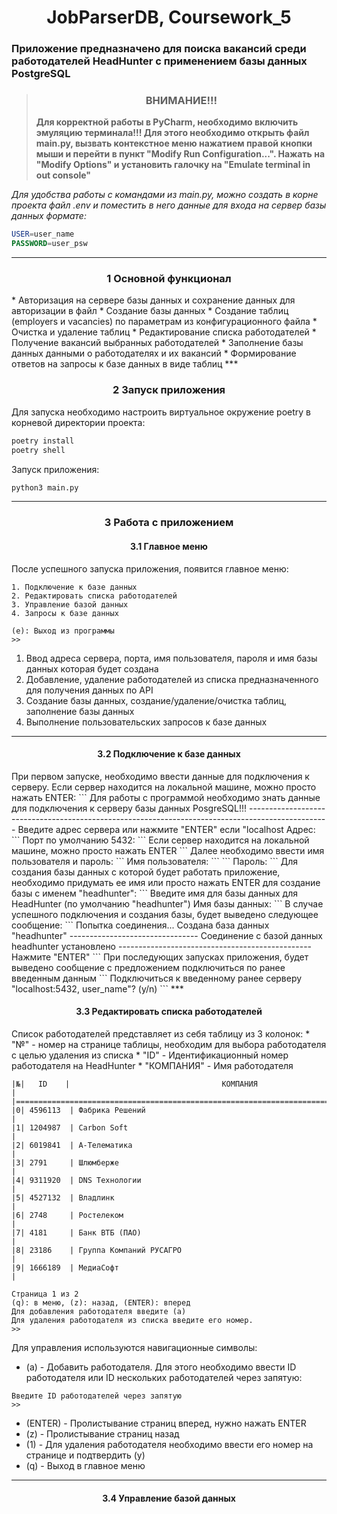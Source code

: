 <h1 align="center">JobParserDB, Coursework_5</h1>
<h3>Приложение предназначено для поиска вакансий среди работодателей HeadHunter с применением базы данных PostgreSQL</h3>

><h3 align="center">ВНИМАНИЕ!!!</h3>
>
>**Для корректной работы в PyCharm, необходимо включить эмуляцию терминала!!! Для этого необходимо открыть файл 
main.py, вызвать контекстное меню нажатием правой кнопки мыши и перейти в пункт "Modify Run Configuration...". Нажать на 
"Modify Options" и установить галочку на "Emulate terminal in out console"**
>
*Для удобства работы с командами из main.py, можно создать в корне проекта файл .env и поместить в него данные для входа 
на сервер базы данных формате:*
```SQL
USER=user_name
PASSWORD=user_psw
```
***

<h3 align="center">1 Основной функционал</h3>
* Авторизация на сервере базы данных и сохранение данных для авторизации в файл
* Создание базы данных
* Создание таблиц (employers и vacancies) по параметрам из конфигурационного файла
* Очистка и удаление таблиц
* Редактирование списка работодателей
* Получение вакансий выбранных работодателей
* Заполнение базы данных данными о работодателях и их вакансий
* Формирование ответов на запросы к базе данных в виде таблиц
***

<h3 align="center">2 Запуск приложения</h3>

Для запуска необходимо настроить виртуальное окружение poetry в корневой директории проекта:
```bash
poetry install
poetry shell
```

Запуск приложения:
```bash
python3 main.py
```
***

<h3 align="center">3 Работа с приложением</h3>
<h4 align="center">3.1 Главное меню</h4>

После успешного запуска приложения, появится главное меню:
```
1. Подключение к базе данных
2. Редактировать списка работодателей
3. Управление базой данных
4. Запросы к базе данных

(e): Выход из программы
>> 

```
1. Ввод адреса сервера, порта, имя пользователя, пароля и имя базы данных которая будет создана
2. Добавление, удаление работодателей из списка предназначенного для получения данных по API
3. Создание базы данных, создание/удаление/очистка таблиц, заполнение базы данных
4. Выполнение пользовательских запросов к базе данных
***

<h4 align="center">3.2 Подключение к базе данных</h4>
При первом запуске, необходимо ввести данные для подключения к серверу. 
Если сервер находится на локальной машине, можно просто нажать ENTER:
```
Для работы с программой необходимо знать данные для подключения к серверу базы данных PosgreSQL!!!
--------------------------------------------------------------------------------------------------
Введите адрес сервера или нажмите "ENTER" если "localhost
Адрес: 
```
Порт по умолчанию 5432:
```
Если сервер находится на локальной машине, можно просто нажать ENTER
```
Далее необходимо ввести имя пользователя и пароль:
```
Имя пользователя:
```
```
Пароль:
```
Для создания базы данных с которой будет работать приложение, необходимо придумать ее имя или просто нажать ENTER
для создание базы с именем "headhunter":
```
Введите имя для базы данных для HeadHunter (по умолчанию "headhunter")
Имя базы данных:  
```
В случае успешного подключения и создания базы, будет выведено следующее сообщение:
```
Попытка соединения...
Создана база данных "headhunter"
--------------------------------
Соединение с базой данных headhunter установлено
------------------------------------------------
Нажмите "ENTER"
```
При последующих запусках приложения, будет выведено сообщение с предложением подключиться по ранее введенным данным
```
Подключиться к введенному ранее серверу "localhost:5432, user_name"? (y/n)
```
***

<h4 align="center">3.3 Редактировать списка работодателей</h4>
Список работодателей представляет из себя таблицу из 3 колонок:
* "№" - номер на странице таблицы, необходим для выбора работодателя с целью удаления из списка
* "ID" - Идентификационный номер работодателя на HeadHunter
* "КОМПАНИЯ" - Имя работодателя

```
|№|   ID    |                                  КОМПАНИЯ                                         |
|===============================================================================================|
|0| 4596113  | Фабрика Решений                                                                  |
|1| 1204987  | Carbon Soft                                                                      |
|2| 6019841  | А-Телематика                                                                     |
|3| 2791     | Шлюмберже                                                                        |
|4| 9311920  | DNS Технологии                                                                   |
|5| 4527132  | Владлинк                                                                         |
|6| 2748     | Ростелеком                                                                       |
|7| 4181     | Банк ВТБ (ПАО)                                                                   |
|8| 23186    | Группа Компаний РУСАГРО                                                          |
|9| 1666189  | МедиаСофт                                                                        |

Страница 1 из 2
(q): в меню, (z): назад, (ENTER): вперед
Для добавления работодателя введите (a)
Для удаления работодателя из списка введите его номер.
>> 
```

Для управления используются навигационные символы:
* (a) - Добавить работодателя. Для этого необходимо ввести ID работодателя или ID нескольких работодателей через запятую:
```
Введите ID работодателей через запятую
>>
```
* (ENTER) - Пролистывание страниц вперед, нужно нажать ENTER
* (z) - Пролистывание страниц назад
* (1) - Для удаления работодателя необходимо ввести его номер на странице и подтвердить (y)
* (q) - Выход в главное меню
***

<h4 align="center">3.4 Управление базой данных</h4>
